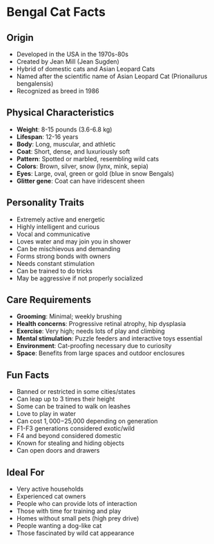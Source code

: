 # Bengal Cat Facts

## Origin
- Developed in the USA in the 1970s-80s
- Created by Jean Mill (Jean Sugden)
- Hybrid of domestic cats and Asian Leopard Cats
- Named after the scientific name of Asian Leopard Cat (Prionailurus bengalensis)
- Recognized as breed in 1986

## Physical Characteristics
- **Weight**: 8-15 pounds (3.6-6.8 kg)
- **Lifespan**: 12-16 years
- **Body**: Long, muscular, and athletic
- **Coat**: Short, dense, and luxuriously soft
- **Pattern**: Spotted or marbled, resembling wild cats
- **Colors**: Brown, silver, snow (lynx, mink, sepia)
- **Eyes**: Large, oval, green or gold (blue in snow Bengals)
- **Glitter gene**: Coat can have iridescent sheen

## Personality Traits
- Extremely active and energetic
- Highly intelligent and curious
- Vocal and communicative
- Loves water and may join you in shower
- Can be mischievous and demanding
- Forms strong bonds with owners
- Needs constant stimulation
- Can be trained to do tricks
- May be aggressive if not properly socialized

## Care Requirements
- **Grooming**: Minimal; weekly brushing
- **Health concerns**: Progressive retinal atrophy, hip dysplasia
- **Exercise**: Very high; needs lots of play and climbing
- **Mental stimulation**: Puzzle feeders and interactive toys essential
- **Environment**: Cat-proofing necessary due to curiosity
- **Space**: Benefits from large spaces and outdoor enclosures

## Fun Facts
- Banned or restricted in some cities/states
- Can leap up to 3 times their height
- Some can be trained to walk on leashes
- Love to play in water
- Can cost $1,000-$25,000 depending on generation
- F1-F3 generations considered exotic/wild
- F4 and beyond considered domestic
- Known for stealing and hiding objects
- Can open doors and drawers

## Ideal For
- Very active households
- Experienced cat owners
- People who can provide lots of interaction
- Those with time for training and play
- Homes without small pets (high prey drive)
- People wanting a dog-like cat
- Those fascinated by wild cat appearance
